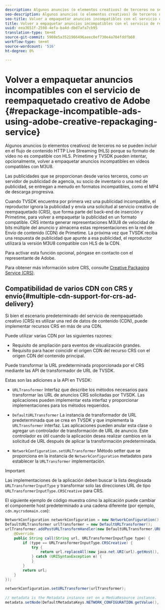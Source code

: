 ```yaml
---
description: Algunos anuncios (o elementos creativos) de terceros no se pueden incluir en el flujo de contenido HTTP Live Streaming (HLS) porque su formato de vídeo no es compatible con HLS. Primetime y TVSDK pueden intentar, opcionalmente, volver a empaquetar anuncios incompatibles en vídeos compatibles con M3U8.
seo-description: Algunos anuncios (o elementos creativos) de terceros no se pueden incluir en el flujo de contenido HTTP Live Streaming (HLS) porque su formato de vídeo no es compatible con HLS. Primetime y TVSDK pueden intentar, opcionalmente, volver a empaquetar anuncios incompatibles en vídeos compatibles con M3U8.
seo-title: Volver a empaquetar anuncios incompatibles con el servicio de reempaquetado de Adobe Creative
title: Volver a empaquetar anuncios incompatibles con el servicio de reempaquetado de Adobe Creative
uuid: eea3651f-2598-4efa-ba4d-dbd7afa7cb95
translation-type: tm+mt
source-git-commit: 5908e5a3521966496aeec0ef730e4a704fddfb68
workflow-type: tm+mt
source-wordcount: '516'
ht-degree: 0%

---
```



# Volver a empaquetar anuncios incompatibles con el servicio de reempaquetado creativo de Adobe {#repackage-incompatible-ads-using-adobe-creative-repackaging-service}

Algunos anuncios (o elementos creativos) de terceros no se pueden incluir en el flujo de contenido HTTP Live Streaming (HLS) porque su formato de vídeo no es compatible con HLS. Primetime y TVSDK pueden intentar, opcionalmente, volver a empaquetar anuncios incompatibles en vídeos compatibles con M3U8.

Las publicidades que se proporcionan desde varios terceros, como un servidor de publicidad de agencia, su socio de inventario o una red de publicidad, se entregan a menudo en formatos incompatibles, como el MP4 de descarga progresiva.

Cuando TVSDK encuentra por primera vez una publicidad incompatible, el reproductor ignora la publicidad y envía una solicitud al servicio creativo de reempaquetado (CRS), que forma parte del back-end de inserción y Primetime, para volver a empaquetar la publicidad en un formato compatible. CRS intenta generar representaciones M3U8 de velocidad de bits múltiple del anuncio y almacena estas representaciones en la red de Envío de contenido (CDN) de Primetime. La próxima vez que TVSDK reciba una respuesta de publicidad que apunte a esa publicidad, el reproductor utilizará la versión M3U8 compatible con HLS de la CDN.

Para activar esta función opcional, póngase en contacto con el representante de Adobe.

Para obtener más información sobre CRS, consulte [Creative Packaging Service (CRS)](https://helpx.adobe.com/content/dam/help/en/primetime/guides/crs.pdf).

## Compatibilidad de varios CDN con CRS y envío{#multiple-cdn-support-for-crs-ad-delivery}

Si bien el escenario predeterminado del servicio de reempaquetado creativo (CRS) es utilizar una red de datos de contenido (CDN), puede implementar recursos CRS en más de una CDN.

Puede utilizar varias CDN por las siguientes razones:

* Requisito de ampliación para eventos de visualización grandes.
* Requisito para hacer coincidir el origen CDN del recurso CRS con el origen CDN del contenido principal.

Puede transformar la URL predeterminada proporcionada por el CRS mediante las API de transformador de URL de TVSDK.

Estas son las adiciones a la API en TVSDK:

* `URLTransformer` Interfaz que describe los métodos necesarios para transformar las URL de anuncios CRS solicitadas por TVSDK. Las aplicaciones pueden implementar esta interfaz y proporcionar implementaciones para los métodos requeridos.

* `DefaultURLTransformer` La instancia de transformador de URL predeterminada que se crea en TVSDK y que implementa la  `URLTransformer` interfaz. Las aplicaciones pueden anular esta clase o agregar un controlador de transformación de URL de anuncio. Este controlador es útil cuando la aplicación desea realizar cambios en la solicitud de URL después de aplicar la transformación predeterminada.

* `NetworkConfiguration.setURLTransformer` Método setter que se proporciona en la instancia de  `NetworkConfiguration` metadatos para establecer la  `URLTransformer` implementación.

>[!IMPORTANT]
>
>Las implementaciones de la aplicación deben buscar la lista desglosada `URLTransformerInputType` y transformar solo las direcciones URL de tipo `URLTransformerInputType.CRSCreative` para CRS.

El siguiente ejemplo de código muestra cómo la aplicación puede cambiar el componente host predeterminado a una cadena diferente (por ejemplo, `cdn.mycrsdomain.com`):

```java
NetworkConfiguration networkConfiguration = new NetworkConfiguration(); 
DefaultURLTransformer urlTransformer = new DefaultURLTransformer(); 
urlTransformer.addPostURLTransformHandler(new DefaultURLTransformer.URLTransformHandler() { 
    @Override 
    public String call(String url, URLTransformerInputType type) { 
        if (type == URLTransformerInputType.CRSCreative) { 
            try { 
                return url.replaceAll(new java.net.URI(url).getHost(), "cdn.mycrsdomain.com"); 
            } catch (URISyntaxException e) { 
            } 
        } 
        return url; 
    } 
}); 
   
networkConfiguration.setURLTransformer(urlTransformer); 
   
// metadata is the Metadata instance set on a MediaResource instance. 
metadata.setNode(DefaultMetadataKeys.NETWORK_CONFIGURATION.getValue(), networkConfiguration);
```
